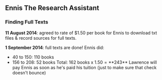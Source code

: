 ## Ennis The Research Assistant

### Finding Full Texts

**11 August 2014**: agreed to rate of $1.50 per book for Ennis to download txt files & record sources for full texts.

**1 September 2014**: full texts are done! Ennis did:
* 40 to 150: 110 books
* 156 to 208: 52 books
Total: 162 books x $1.50 = **$243**
Lawrence will pay Ennis as soon as he's paid his tuition (just to make sure that check doesn't bounce)